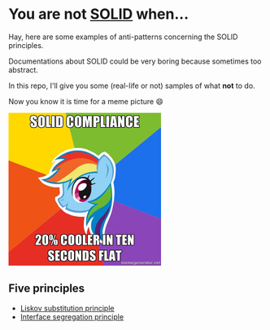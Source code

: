 # You are not [SOLID][1] when...

Hay, here are some examples of anti-patterns concerning the SOLID principles.

Documentations about SOLID could be very boring because sometimes too abstract.

In this repo, I'll give you some (real-life or not) samples of what **not** to do. 

Now you know it is time for a meme picture :smile:

![dash](./dash.jpg)

## Five principles
 * [Liskov substitution principle][3]
 * [Interface segregation principle][4]

[1]: http://en.wikipedia.org/wiki/SOLID_(object-oriented_design)
[3]: ./LSP/README.md
[4]: ./ISP/README.md
